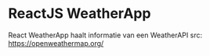 # ReactJS WeatherApp
 
React WeatherApp haalt informatie van een WeatherAPI
src: https://openweathermap.org/
